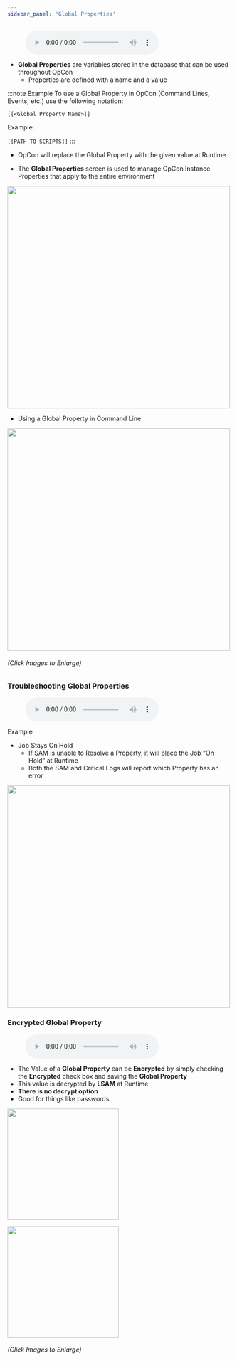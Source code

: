 ```yaml
---
sidebar_panel: 'Global Properties'
---
```


<figure>
    <audio
        controls
        src="audiobasic/GlobalProperties.mp3">
            Your browser does not support the
            <code>audio</code> element.
    </audio>
</figure>

* **Global Properties** are variables stored in the database that can be used throughout OpCon 
  * Properties are defined with a name and a value

:::note Example
To use a Global Property in OpCon (Command Lines, Events, etc.) use the following notation:

```[[<Global Property Name>]]```

Example:

```[[PATH-TO-SCRIPTS]]```
:::

* OpCon will replace the Global Property with the given value at Runtime

* The **Global Properties** screen is used to manage OpCon Instance Properties that apply to the entire environment  

<a href="imgbasic/201.png" target="_blank"><img src="imgbasic/201.png" width="500"></img></a>  

* Using a Global Property in Command Line

<a href="imgbasic/202.png" target="_blank"><img src="imgbasic/202.png" width="500"></img></a>

###### (Click Images to Enlarge)

### Troubleshooting Global Properties

<figure>
    <audio
        controls
        src="audiobasic/TroubleshootingGlobalProperties.mp3">
            Your browser does not support the
            <code>audio</code> element.
    </audio>
</figure>

Example

* Job Stays On Hold
  * If SAM is unable to Resolve a Property, it will place the Job “On Hold” at Runtime
  * Both the SAM and Critical Logs will report which Property has an error

<a href="imgbasic/203.png" target="_blank"><img src="imgbasic/203.png" width="500"></img></a> 

### Encrypted Global Property

<figure>
    <audio
        controls
        src="audiobasic/EncryptedGlobalProperty.mp3">
            Your browser does not support the
            <code>audio</code> element.
    </audio>
</figure>


* The Value of a **Global Property** can be **Encrypted** by simply checking the **Encrypted** check box and saving the **Global Property**
* This value is decrypted by **LSAM** at Runtime
* **There is no decrypt option** 
* Good for things like passwords

<a href="imgbasic/204.png" target="_blank"><img src="imgbasic/204.png" width="250"></img></a>  

<a href="imgbasic/205.png" target="_blank"><img src="imgbasic/205.png" width="250"></img></a>  

###### (Click Images to Enlarge)